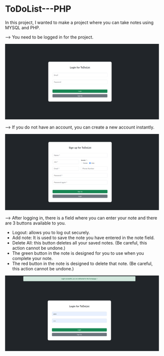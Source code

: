 # ToDoList---PHP

In this project, I wanted to make a project where you can take notes using MYSQL and PHP.

--> You need to be logged in for the project.

<img src="assets/img/todolist/1.png" />

--> If you do not have an account, you can create a new account instantly.

<img src="assets/img/todolist/2.png" />

--> After logging in, there is a field where you can enter your note and there are 3 buttons available to you.

- Logout: allows you to log out securely.
- Add note: It is used to save the note you have entered in the note field.
- Delete All: this button deletes all your saved notes. (Be careful, this action cannot be undone.)
- The green button in the note is designed for you to use when you complete your note.
- The red button in the note is designed to delete that note. (Be careful, this action cannot be undone.)

<img src="assets/img/todolist/3.png" />
